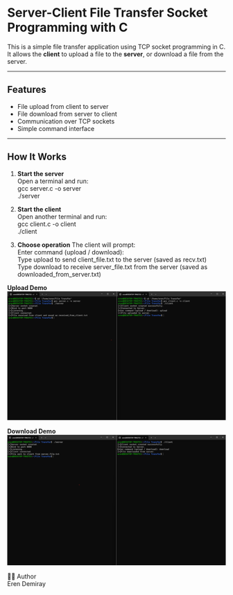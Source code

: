 # Server-Client File Transfer Socket Programming with C

This is a simple file transfer application using TCP socket programming in C. It allows the **client** to upload a file to the **server**, or download a file from the server.

---

##  Features

- File upload from client to server
- File download from server to client
- Communication over TCP sockets
- Simple command interface

---

##  How It Works

1. **Start the server**  
   Open a terminal and run:  
   gcc server.c -o server   
   ./server   

3. **Start the client**  
Open another terminal and run:  
gcc client.c -o client  
./client    

4. **Choose operation**
The client will prompt:  
Enter command (upload / download):  
Type upload to send client_file.txt to the server (saved as recv.txt)   
Type download to receive server_file.txt from the server (saved as downloaded_from_server.txt)   

**Upload Demo**  
![Upload](Upload.png)  


**Download Demo**  
![Download](Download.png)

👨‍💻 Author  
Eren Demiray  
